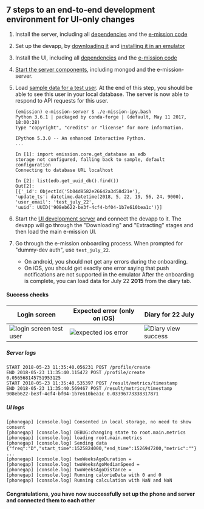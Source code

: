 7 steps to an end-to-end development environment for UI-only changes
---

1. Install the server, including all [dependencies](https://github.com/e-mission/e-mission-server#dependencies) and the [e-mission code](https://github.com/e-mission/e-mission-server#installupdate)
1. Set up the devapp, by [downloading it](https://github.com/e-mission/e-mission-devapp#download) and [installing it in an emulator](https://github.com/e-mission/e-mission-devapp#installing)
1. Install the UI, including all [dependencies](https://github.com/e-mission/e-mission-phone#dependencies) and the [e-mission code](https://github.com/e-mission/e-mission-phone#installation)
1. [Start the server components](https://github.com/e-mission/e-mission-server#development), including mongod and the e-mission-server.
1. Load [sample data for a test user](https://github.com/e-mission/e-mission-server#quick-start). At the end of this step, you should be able to see this user in your local database. The server is now able to respond to API requests for this user.

    ```
    (emission) e-mission-server $ ./e-mission-ipy.bash
    Python 3.6.1 | packaged by conda-forge | (default, May 11 2017, 18:00:28)
    Type "copyright", "credits" or "license" for more information.

    IPython 5.3.0 -- An enhanced Interactive Python.
    ...
    
    In [1]: import emission.core.get_database as edb
    storage not configured, falling back to sample, default configuration
    Connecting to database URL localhost

    In [2]: list(edb.get_uuid_db().find())
    Out[2]:
    [{'_id': ObjectId('5b04d8582e26642a3d58d21e'),
    'update_ts': datetime.datetime(2018, 5, 22, 19, 56, 24, 9000),
    'user_email': 'test_july_22',
    'uuid': UUID('908eb622-be3f-4cf4-bf04-1b7e610bea1c')}]
    ```
    
1. Start the [UI development server](https://github.com/e-mission/e-mission-phone#running) and connect the devapp to it. The devapp will go through the "Downloading" and "Extracting" stages and then load the main e-mission UI.
1. Go through the e-mission onboarding process. When prompted for "dummy-dev auth", use `test_july_22`.
    - On android, you should not get any errors during the onboarding.
    - On iOS, you should get exactly one error saying that push notifications are not supported in the emulator
After the onboarding is complete, you can load data for July 22 **2015** from the diary tab.

#### Success checks ####

| Login screen | Expected error (only on iOS) | Diary for 22 July |  
|--------------|-------------------------------------|-------------------|
| ![login screen test user](https://github.com/e-mission/e-mission-docs/blob/setup-initial-structure/assets/overview/quickstart/login_screen_test_user.png) | ![expected ios error](https://github.com/e-mission/e-mission-docs/blob/setup-initial-structure/assets/overview/quickstart/expected_ios_error.png) | ![Diary view success](https://github.com/e-mission/e-mission-docs/blob/setup-initial-structure/assets/overview/quickstart/diary_view_success.png) | 

##### Server logs #####

```
START 2018-05-23 11:35:40.056231 POST /profile/create
END 2018-05-23 11:35:40.115472 POST /profile/create  0.056568145751953125
START 2018-05-23 11:35:40.535397 POST /result/metrics/timestamp
END 2018-05-23 11:35:40.569467 POST /result/metrics/timestamp 908eb622-be3f-4cf4-bf04-1b7e610bea1c 0.03396773338317871
```

##### UI logs #####

```
[phonegap] [console.log] Consented in local storage, no need to show consent
[phonegap] [console.log] DEBUG:changing state to root.main.metrics
[phonegap] [console.log] loading root.main.metrics
[phonegap] [console.log] Sending data {"freq":"D","start_time":1525824000,"end_time":1526947200,"metric":""}
...
[phonegap] [console.log] twoWeeksAgoDuration =
[phonegap] [console.log] twoWeeksAgoMedianSpeed =
[phonegap] [console.log] twoWeeksAgoDistance =
[phonegap] [console.log] Running calorieData with 0 and 0
[phonegap] [console.log] Running calculation with NaN and NaN
```

#### Congratulations, you have now successfully set up the phone and server and connected them to each other ####

